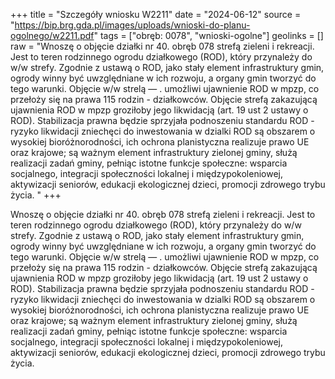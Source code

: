 +++
title = "Szczegóły wniosku W2211"
date = "2024-06-12"
source = "https://bip.brg.gda.pl/images/uploads/wnioski-do-planu-ogolnego/w2211.pdf"
tags = ["obręb: 0078", "wnioski-ogolne"]
geolinks = []
raw = "Wnoszę o objęcie działki nr 40. obręb 078 strefą zieleni i rekreacji. Jest to teren rodzinnego ogrodu działkowego (ROD), który przynależy do w/w strefy. Zgodnie z ustawą o ROD, jako stały element infrastruktury gmin, ogrody winny być uwzględniane w ich rozwoju, a organy gmin tworzyć do tego warunki. Objęcie w/w strelą — . umożliwi ujawnienie ROD w mpzp, co przełoży się na prawa 115 rodzin - działkowców. Objęcie strefą zakazującą ujawnienia ROD w mpzp groziłoby jego likwidacją (art. 19 ust 2 ustawy o ROD). Stabilizacja prawna będzie sprzyjała podnoszeniu standardu ROD - ryzyko likwidacji zniechęci do inwestowania w dzialki ROD są obszarem o wysokiej bioróżnorodności, ich ochrona planistyczna realizuje prawo UE oraz krajowe; są ważnym element infrastruktury zielonej gminy, służą realizacji zadań gminy, pełniąc istotne funkcje społeczne: wsparcia socjalnego, integracji społeczności lokalnej i międzypokoleniowej, aktywizacji seniorów, edukacji ekologicznej dzieci, promocji zdrowego trybu życia. "
+++

Wnoszę o objęcie działki nr 40. obręb 078 strefą zieleni i rekreacji. Jest to teren rodzinnego ogrodu
działkowego (ROD), który przynależy do w/w strefy. Zgodnie z ustawą o ROD, jako stały element infrastruktury
gmin, ogrody winny być uwzględniane w ich rozwoju, a organy gmin tworzyć do tego warunki. Objęcie w/w strelą — .
umożliwi ujawnienie ROD w mpzp, co przełoży się na prawa 115 rodzin - działkowców. Objęcie strefą zakazującą
ujawnienia ROD w mpzp groziłoby jego likwidacją (art. 19 ust 2 ustawy o ROD). Stabilizacja prawna będzie
sprzyjała podnoszeniu standardu ROD - ryzyko likwidacji zniechęci do inwestowania w dzialki ROD są
obszarem o wysokiej bioróżnorodności, ich ochrona planistyczna realizuje prawo UE oraz krajowe; są ważnym
element infrastruktury zielonej gminy, służą realizacji zadań gminy, pełniąc istotne funkcje społeczne: wsparcia
socjalnego, integracji społeczności lokalnej i międzypokoleniowej, aktywizacji seniorów, edukacji ekologicznej
dzieci, promocji zdrowego trybu życia.



